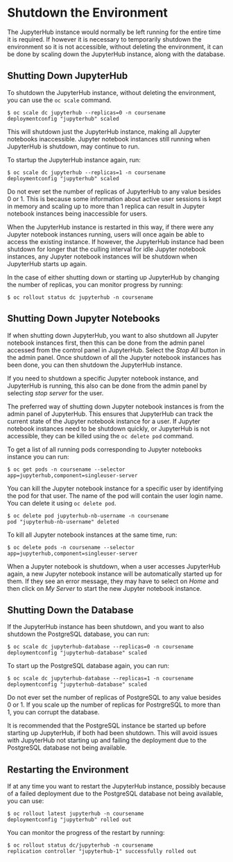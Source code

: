 # Shutdown the Environment

The JupyterHub instance would normally be left running for the entire time it is required. If however it is necessary to temporarily shutdown the environment so it is not accessible, without deleting the environment, it can be done by scaling down the JupyterHub instance, along with the database.

## Shutting Down JupyterHub

To shutdown the JupyterHub instance, without deleting the environment, you can use the ``oc scale`` command.

```
$ oc scale dc jupyterhub --replicas=0 -n coursename
deploymentconfig "jupyterhub" scaled
```

This will shutdown just the JupyterHub instance, making all Jupyter notebooks inaccessible. Jupyter notebook instances still running when JupyterHub is shutdown, may continue to run.

To startup the JupyterHub instance again, run:

```
$ oc scale dc jupyterhub --replicas=1 -n coursename
deploymentconfig "jupyterhub" scaled
```

Do not ever set the number of replicas of JupyterHub to any value besides 0 or 1. This is because some information about active user sessions is kept in memory and scaling up to more than 1 replica can result in Jupyter notebook instances being inaccessible for users.

When the JupyterHub instance is restarted in this way, if there were any Jupyter notebook instances running, users will once again be able to access the existing instance. If however, the JupyterHub instance had been shutdown for longer that the culling interval for idle Jupyter notebook instances, any Jupyter notebook instances will be shutdown when JupyterHub starts up again.

In the case of either shutting down or starting up JupyterHub by changing the number of replicas, you can monitor progress by running:

```
$ oc rollout status dc jupyterhub -n coursename
```

## Shutting Down Jupyter Notebooks

If when shutting down JupyterHub, you want to also shutdown all Jupyter notebook instances first, then this can be done from the admin panel accessed from the control panel in JupyterHub. Select the _Stop All_ button in the admin panel. Once shutdown of all the Jupyter notebook instances has been done, you can then shutdown the JupyterHub instance.

If you need to shutdown a specific Jupyter notebook instance, and JupyterHub is running, this also can be done from the admin panel by selecting _stop server_ for the user.

The preferred way of shutting down Jupyter notebook instances is from the admin panel of JupyterHub. This ensures that JupyterHub can track the current state of the Jupyter notebook instance for a user. If Jupyter notebook instances need to be shutdown quickly, or JupyterHub is not accessible, they can be killed using the ``oc delete pod`` command.

To get a list of all running pods corresponding to Jupyter notebooks instance you can run:

```
$ oc get pods -n coursename --selector app=jupyterhub,component=singleuser-server
```

You can kill the Jupyter notebook instance for a specific user by identifying the pod for that user. The name of the pod will contain the user login name. You can delete it using ``oc delete pod``.

```
$ oc delete pod jupyterhub-nb-username -n coursename
pod "jupyterhub-nb-username" deleted
```

To kill all Jupyter notebook instances at the same time, run:

```
$ oc delete pods -n coursename --selector app=jupyterhub,component=singleuser-server
```

When a Jupyter notebook is shutdown, when a user accesses JupyterHub again, a new Jupyter notebook instance will be automatically started up for them. If they see an error message, they may have to select on _Home_ and then click on _My Server_ to start the new Jupyter notebook instance.

## Shutting Down the Database

If the JupyterHub instance has been shutdown, and you want to also shutdown the PostgreSQL database, you can run:

```
$ oc scale dc jupyterhub-database --replicas=0 -n coursename
deploymentconfig "jupyterhub-database" scaled
```

To start up the PostgreSQL database again, you can run:

```
$ oc scale dc jupyterhub-database --replicas=1 -n coursename
deploymentconfig "jupyterhub-database" scaled
```

Do not ever set the number of replicas of PostgreSQL to any value besides 0 or 1. If you scale up the number of replicas for PostrgreSQL to more than 1, you can corrupt the database.

It is recommended that the PostgreSQL instance be started up before starting up JupyterHub, if both had been shutdown. This will avoid issues with JupyterHub not starting up and failing the deployment due to the PostgreSQL database not being available.

## Restarting the Environment

If at any time you want to restart the JupyterHub instance, possibly because of a failed deployment due to the PostgreSQL database not being available, you can use:

```
$ oc rollout latest jupyterhub -n coursename
deploymentconfig "jupyterhub" rolled out
```

You can monitor the progress of the restart by running:

```
$ oc rollout status dc/jupyterhub -n coursename
replication controller "jupyterhub-1" successfully rolled out
```

